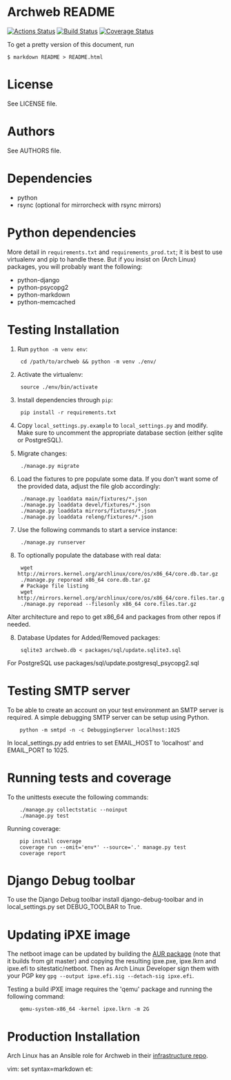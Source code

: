 # Archweb README

[![Actions Status](https://github.com/archlinux/archweb/workflows/Github-Actions/badge.svg)](https://github.com/archlinux/archweb/actions)
[![Build Status](https://travis-ci.com/archlinux/archweb.svg?branch=master)](https://travis-ci.com/archlinux/archweb)
[![Coverage Status](https://coveralls.io/repos/github/archlinux/archweb/badge.svg?branch=master)](https://coveralls.io/github/archlinux/archweb?branch=master)

To get a pretty version of this document, run

    $ markdown README > README.html

# License

See LICENSE file.

# Authors

See AUTHORS file.

# Dependencies

- python
- rsync (optional for mirrorcheck with rsync mirrors)

# Python dependencies

More detail in `requirements.txt` and `requirements_prod.txt`; it is best to
use virtualenv and pip to handle these. But if you insist on (Arch Linux)
packages, you will probably want the following:

- python-django
- python-psycopg2
- python-markdown
- python-memcached

# Testing Installation

1. Run `python -m venv env`:

        cd /path/to/archweb && python -m venv ./env/

2. Activate the virtualenv:

        source ./env/bin/activate

2. Install dependencies through `pip`:

        pip install -r requirements.txt

3. Copy `local_settings.py.example` to `local_settings.py` and modify.
   Make sure to uncomment the appropriate database section (either sqlite or
   PostgreSQL).

4. Migrate changes:

        ./manage.py migrate

5. Load the fixtures to pre populate some data. If you don't want some of the
   provided data, adjust the file glob accordingly:

        ./manage.py loaddata main/fixtures/*.json
        ./manage.py loaddata devel/fixtures/*.json
        ./manage.py loaddata mirrors/fixtures/*.json
        ./manage.py loaddata releng/fixtures/*.json

6. Use the following commands to start a service instance:

        ./manage.py runserver

7. To optionally populate the database with real data:

        wget http://mirrors.kernel.org/archlinux/core/os/x86_64/core.db.tar.gz
        ./manage.py reporead x86_64 core.db.tar.gz
        # Package file listing
        wget http://mirrors.kernel.org/archlinux/core/os/x86_64/core.files.tar.gz
        ./manage.py reporead --filesonly x86_64 core.files.tar.gz

Alter architecture and repo to get x86\_64 and packages from other repos if
needed.

8. Database Updates for Added/Removed packages:

        sqlite3 archweb.db < packages/sql/update.sqlite3.sql

For PostgreSQL use packages/sql/update.postgresql_psycopg2.sql


# Testing SMTP server

To be able to create an account on your test environment an SMTP server is
required. A simple debugging SMTP server can be setup using Python.

        python -m smtpd -n -c DebuggingServer localhost:1025

In local\_settings.py add entries to set EMAIL\_HOST to 'localhost' and EMAIL\_PORT to
1025.

# Running tests and coverage

To the unittests execute the following commands:

        ./manage.py collectstatic --noinput
        ./manage.py test

Running coverage:

        pip install coverage
        coverage run --omit='env*' --source='.' manage.py test
        coverage report

# Django Debug toolbar

To use the Django Debug toolbar install django-debug-toolbar and in local_settings.py
set DEBUG_TOOLBAR to True.

# Updating iPXE image

The netboot image can be updated by building the [AUR
package](https://aur.archlinux.org/packages/ipxe-netboot/) (note that it builds
from git master) and copying the resulting ipxe.pxe, ipxe.lkrn and ipxe.efi to
sitestatic/netboot. Then as Arch Linux Developer sign them with your PGP key
```gpg --output ipxe.efi.sig --detach-sig ipxe.efi```.

Testing a build iPXE image requires the 'qemu' package and running the
following command:

        qemu-system-x86_64 -kernel ipxe.lkrn -m 2G

# Production Installation

Arch Linux has an Ansible role for Archweb in their [infrastructure repo](https://git.archlinux.org/infrastructure.git/).

vim: set syntax=markdown et:
